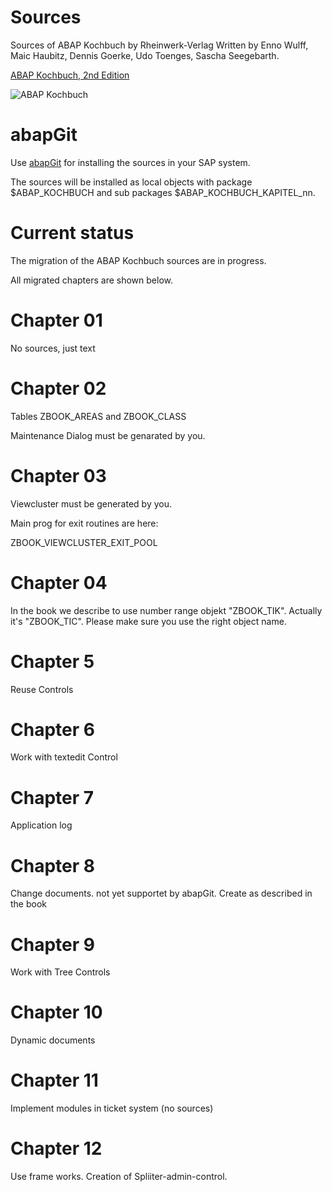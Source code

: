 # Sources
Sources of ABAP Kochbuch by Rheinwerk-Verlag
Written by Enno Wulff, Maic Haubitz, Dennis Goerke, Udo Toenges, Sascha Seegebarth.

[ABAP Kochbuch, 2nd Edition](https://www.rheinwerk-verlag.de/das-abap-kochbuch_4103/)

![ABAP Kochbuch](https://s3-eu-west-1.amazonaws.com/cover2.galileo-press.de/print/9783836241076_267.png "ABAP Kochbuch")

# abapGit

Use [abapGit](http://docs.abapgit.org/) for installing the sources in your SAP system.

The sources will be installed as local objects with package $ABAP_KOCHBUCH and sub packages $ABAP_KOCHBUCH_KAPITEL_nn.

# Current status
The migration of the ABAP Kochbuch sources are in progress.

All migrated chapters are shown below.

# Chapter 01
No sources, just text

# Chapter 02
Tables ZBOOK_AREAS and ZBOOK_CLASS 

Maintenance Dialog must be genarated by you.

# Chapter 03
Viewcluster must be generated by you.

Main prog for exit routines are here:

ZBOOK_VIEWCLUSTER_EXIT_POOL

# Chapter 04
In the book we describe to use number range objekt "ZBOOK_TIK". Actually it's "ZBOOK_TIC". Please make sure you use the right object name.

# Chapter 5
Reuse Controls

# Chapter 6
Work with textedit Control

# Chapter 7 
Application log

# Chapter 8
Change documents.
not yet supportet by abapGit. Create as described in the book

# Chapter 9
Work with Tree Controls

# Chapter 10
Dynamic documents

# Chapter 11
Implement modules in ticket system (no sources)

# Chapter 12
Use frame works. Creation of Spliiter-admin-control.



